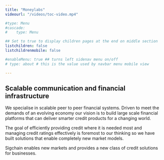 ```yaml
---
title: "Moneylabs"
videourl: "/videos/toc-video.mp4"

#type: Menu
#cascade:
#    type: Menu

## Set to true to display children pages at the end on middle section
listchildren: false
listchildrenmobile: false

#enableMenu: true ## turns left sidenav menu on/off
# type: about # this is the value used by navbar menu mobile view

---
```


## Scalable communication and financial infrastructure

We specialise in scalable peer to peer financial systems. Driven to meet the demands of an evolving economy our vision is to build large scale financial platforms that can deliver smarter credit products for a changing world.

The goal of efficiently providing credit where it is needed most and managing credit ratings effectively is foremost to our thinking so we have built solutions that enable completely new market models.

Sigchain enables new markets and provides a new class of credit solutions for businesses.
